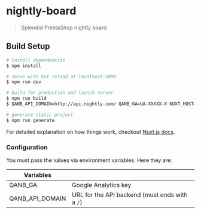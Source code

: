 # nightly-board

> Splendid PrestaShop nightly board

## Build Setup

```bash
# install dependencies
$ npm install

# serve with hot reload at localhost:3000
$ npm run dev

# build for production and launch server
$ npm run build
$ QANB_API_DOMAIN=http://api.nightly.com/ QANB_GA=UA-XXXXX-X NUXT_HOST=http://nightly.com NUXT_PORT=80 npm start #to expose the front domain name and port, the GA key, and the backend API URL

# generate static project
$ npm run generate
```

For detailed explanation on how things work, checkout [Nuxt.js docs](https://nuxtjs.org).

### Configuration

You must pass the values via environment variables. Here they are:

| Variables       |                                                |
| --------------- | ---------------------------------------------- |
| QANB_GA         | Google Analytics key                           |
| QANB_API_DOMAIN | URL for the API backend (must ends with a `/`) |
